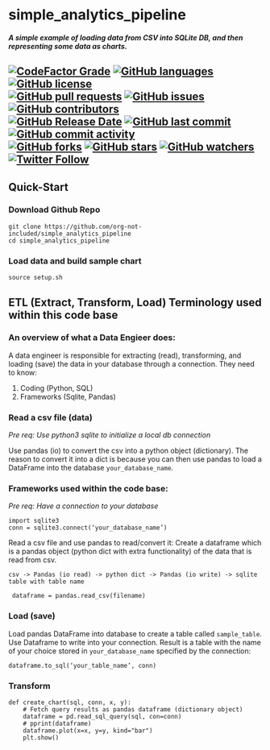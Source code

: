 # simple_analytics_pipeline

##### A simple example of loading data from CSV into SQLite DB, and then representing some data as charts.
  
[![CodeFactor Grade](https://img.shields.io/codefactor/grade/github/org-not-included/simple_analytics_pipeline/main)](https://www.codefactor.io/repository/github/org-not-included/simple_analytics_pipeline)
[![GitHub languages](https://img.shields.io/github/languages/top/org-not-included/simple_analytics_pipeline)](https://github.com/org-not-included/simple_analytics_pipeline/)
[![GitHub license](https://img.shields.io/github/license/org-not-included/simple_analytics_pipeline)](https://github.com/org-not-included/simple_analytics_pipeline/blob/main/LICENSE)  
[![GitHub pull requests](https://img.shields.io/github/issues-pr/org-not-included/simple_analytics_pipeline)](https://github.com/org-not-included/simple_analytics_pipeline/pulls)
[![GitHub issues](https://img.shields.io/github/issues/org-not-included/simple_analytics_pipeline)](https://github.com/org-not-included/simple_analytics_pipeline/issues)
[![GitHub contributors](https://img.shields.io/github/contributors/org-not-included/simple_analytics_pipeline)](https://github.com/org-not-included/simple_analytics_pipeline/graphs/contributors)  
[![GitHub Release Date](https://img.shields.io/github/release-date/org-not-included/simple_analytics_pipeline)](https://github.com/org-not-included/simple_analytics_pipeline/releases)
[![GitHub last commit](https://img.shields.io/github/last-commit/org-not-included/simple_analytics_pipeline)](https://github.com/org-not-included/simple_analytics_pipeline/commits/main)
[![GitHub commit activity](https://img.shields.io/github/commit-activity/m/org-not-included/simple_analytics_pipeline)](https://github.com/org-not-included/simple_analytics_pipeline/graphs/commit-activity)  
[![GitHub forks](https://img.shields.io/github/forks/org-not-included/simple_analytics_pipeline)](https://github.com/org-not-included/simple_analytics_pipeline/network)
[![GitHub stars](https://img.shields.io/github/stars/org-not-included/simple_analytics_pipeline)](https://github.com/org-not-included/simple_analytics_pipeline/stargazers)
[![GitHub watchers](https://img.shields.io/github/watchers/org-not-included/simple_analytics_pipeline)](https://github.com/org-not-included/simple_analytics_pipeline/watchers)
[![Twitter Follow](https://img.shields.io/twitter/follow/OrgNotIncluded?style=flat)](https://twitter.com/intent/follow?screen_name=OrgNotIncluded)  
---  
## Quick-Start
### Download Github Repo
```text
git clone https://github.com/org-not-included/simple_analytics_pipeline
cd simple_analytics_pipeline
```
### Load data and build sample chart
```text
source setup.sh
```
## ETL (Extract, Transform, Load) Terminology used within this code base
### An overview of what a Data Engieer does:

A data engineer is responsible for extracting (read), transforming, and loading (save) the data in your database through a connection. They need to know:

1) Coding (Python, SQL)
2) Frameworks (Sqlite, Pandas)


### Read a csv file (data)
*Pre req: Use python3 sqlite to initialize a local db connection*

Use pandas (io) to convert the csv into a python object (dictionary). The reason to convert it into a dict is because you can then use pandas to load a DataFrame into the database `your_database_name`.

### Frameworks used within the code base:
*Pre req: Have a connection to your database*
```
import sqlite3
conn = sqlite3.connect(‘your_database_name’)
```
 
 Read a csv file and use pandas to read/convert it:
 Create a dataframe which is a pandas object (python dict with extra functionality) of the data that is read from csv.

 `csv -> Pandas (io read) -> python dict -> Pandas (io write) -> sqlite table with table name`

```
 dataframe = pandas.read_csv(filename)
```
### Load (save)
Load pandas DataFrame into database to create a table called `sample_table`. Use Dataframe to write into your connection. Result is a table with the name of your choice stored in `your_database_name` specified by the connection:
```
dataframe.to_sql(‘your_table_name’, conn)
```

### Transform
```
def create_chart(sql, conn, x, y):
    # Fetch query results as pandas dataframe (dictionary object)
    dataframe = pd.read_sql_query(sql, con=conn)
    # pprint(dataframe)
    dataframe.plot(x=x, y=y, kind="bar")
    plt.show()
```
